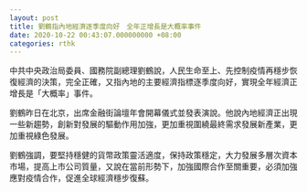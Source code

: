 ```yaml
---
layout: post
title: 劉鶴指內地經濟逐季度向好　全年正增長是大概率事件
date: 2020-10-22 00:43:07.000000000 +08:00
categories: rthk
---
```


中共中央政治局委員、國務院副總理劉鶴說，人民生命至上、先控制疫情再穩步恢復經濟的決策，完全正確，又指內地的主要經濟指標逐季度向好，實現全年經濟正增長是「大概率」事件。

劉鶴昨日在北京，出席金融街論壇年會開幕儀式並發表演說。他說內地經濟正出現一些新趨勢，創新對發展的驅動作用加強，更加重視圍繞最終需求發展新產業，更加重視綠色發展。

劉鶴強調，要堅持穩健的貨幣政策靈活適度，保持政策穩定，大力發展多層次資本市場，提高上市公司質量，又說在當前形勢下，加強國際合作至關重要，必須加強應對疫情合作，促進全球經濟穩步復蘇。
